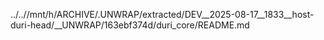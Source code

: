 ../..//mnt/h/ARCHIVE/.UNWRAP/extracted/DEV__2025-08-17__1833__host-duri-head/__UNWRAP/163ebf374d/duri_core/README.md